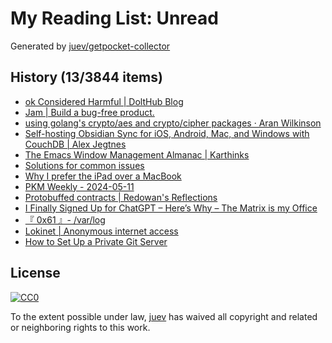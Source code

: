 # My Reading List: Unread

Generated by [juev/getpocket-collector](https://github.com/juev/getpocket-collector)

## History (13/3844 items)

- [ok Considered Harmful | DoltHub Blog](https://www.dolthub.com/blog/2024-05-10-ok-considered-harmful/)
- [Jam | Build a bug-free product.](https://jam.dev)
- [using golang's crypto/aes and crypto/cipher packages · Aran Wilkinson](https://aran.dev/posts/using-golang-crypto-aes-and-crypto-cipher-packages/)
- [Self-hosting Obsidian Sync for iOS, Android, Mac, and Windows with CouchDB | Alex Jegtnes](https://jegtnes.com/blog/self-hosting-obsidian-sync-for-ios-android-mac-and-windows-with-couchdb/)
- [The Emacs Window Management Almanac | Karthinks](https://karthinks.com/software/emacs-window-management-almanac/)
- [Solutions for common issues](https://reddit.com/r/uBlockOrigin/wiki/solutions#wiki_google_login_dialogs_on_various_pages)
- [Why I prefer the iPad over a MacBook](https://arslan.io/2024/05/11/why-i-prefer-the-ipad-over-a-macbook/)
- [PKM Weekly - 2024-05-11](https://pkmweekly.substack.com/p/pkm-weekly-2024-05-11)
- [Protobuffed contracts | Redowan's Reflections](https://rednafi.com/misc/protobuffed_contracts/)
- [I Finally Signed Up for ChatGPT – Here’s Why – The Matrix is my Office](https://liverickson.com/blog/?p=437)
- [『 0x61 』- /var/log](https://x61.ar/log/2024/05/06052024135732-openbsd_desktop.html)
- [Lokinet | Anonymous internet access](https://lokinet.org)
- [How to Set Up a Private Git Server](https://www.howtogeek.com/devops/how-to-set-up-a-private-git-server/)

## License

[![CC0](https://mirrors.creativecommons.org/presskit/buttons/88x31/svg/cc-zero.svg)](https://creativecommons.org/publicdomain/zero/1.0/)

To the extent possible under law, [juev](https://github.com/juev) has waived all copyright and related or neighboring rights to this work.
